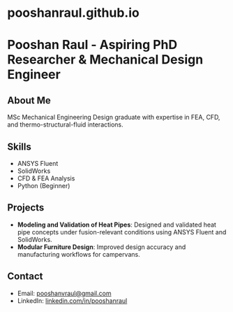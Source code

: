 # pooshanraul.github.io
# Pooshan Raul - Aspiring PhD Researcher & Mechanical Design Engineer

## About Me
MSc Mechanical Engineering Design graduate with expertise in FEA, CFD, and thermo-structural-fluid interactions.

## Skills
- ANSYS Fluent
- SolidWorks
- CFD & FEA Analysis
- Python (Beginner)

## Projects
- **Modeling and Validation of Heat Pipes**: Designed and validated heat pipe concepts under fusion-relevant conditions using ANSYS Fluent and SolidWorks.
- **Modular Furniture Design**: Improved design accuracy and manufacturing workflows for campervans.

## Contact
- Email: [pooshanvraul@gmail.com](mailto:pooshanvraul@gmail.com)
- LinkedIn: [linkedin.com/in/pooshanraul](https://linkedin.com/in/pooshanraul)
